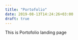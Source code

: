 ```yaml
---
title: "Portofolio"
date: 2019-08-13T14:24:26+03:00
draft: true
---
```


This is Portofolio landing page
